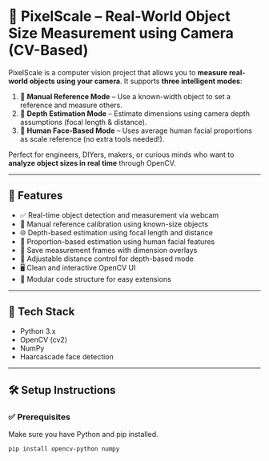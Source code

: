 # 📏 PixelScale – Real-World Object Size Measurement using Camera (CV-Based)

PixelScale is a computer vision project that allows you to **measure real-world objects using your camera**. It supports **three intelligent modes**:

1. 📐 **Manual Reference Mode** – Use a known-width object to set a reference and measure others.
2. 🌊 **Depth Estimation Mode** – Estimate dimensions using camera depth assumptions (focal length & distance).
3. 👤 **Human Face-Based Mode** – Uses average human facial proportions as scale reference (no extra tools needed!).

Perfect for engineers, DIYers, makers, or curious minds who want to **analyze object sizes in real time** through OpenCV.

---

## 🚀 Features

- ✅ Real-time object detection and measurement via webcam
- 📏 Manual reference calibration using known-size objects
- 🌐 Depth-based estimation using focal length and distance
- 👤 Proportion-based estimation using human facial features
- 📸 Save measurement frames with dimension overlays
- 🔧 Adjustable distance control for depth-based mode
- 🖥️ Clean and interactive OpenCV UI
- 🧠 Modular code structure for easy extensions

---


## 🧰 Tech Stack

- Python 3.x
- OpenCV (cv2)
- NumPy
- Haarcascade face detection

---

## 🛠️ Setup Instructions

### ✅ Prerequisites
Make sure you have Python and pip installed.

```bash
pip install opencv-python numpy
